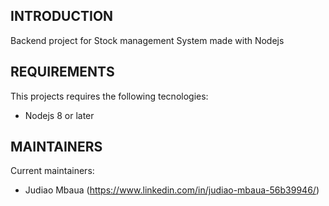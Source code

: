 INTRODUCTION
------------
Backend project for Stock management System made with Nodejs

REQUIREMENTS
------------
This projects requires the following tecnologies:

 * Nodejs 8 or later



MAINTAINERS
-----------
Current maintainers:
 * Judiao Mbaua (https://www.linkedin.com/in/judiao-mbaua-56b39946/)
